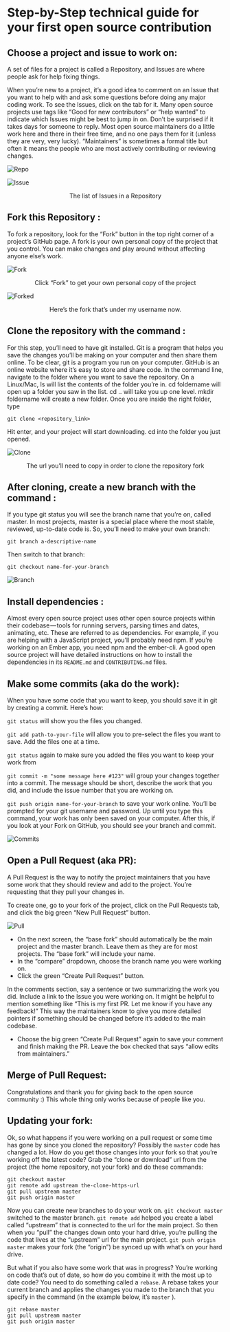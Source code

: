 # Step-by-Step technical guide for your first open source contribution

## Choose a project and issue to work on:
A set of files for a project is called a Repository, and Issues are where people ask for help fixing things.

When you’re new to a project, it’s a good idea to comment on an Issue that you want to help with and ask some questions before doing any major coding work. To see the Issues, click on the tab for it. Many open source projects use tags like “Good for new contributors” or “help wanted” to indicate which Issues might be best to jump in on. Don’t be surprised if it takes days for someone to reply. Most open source maintainers do a little work here and there in their free time, and no one pays them for it (unless they are very, very lucky). “Maintainers” is sometimes a formal title but often it means the people who are most actively contributing or reviewing changes.

![Repo](https://github.com/soulspark666/Hacktoberfest-starter/blob/master/Screenshots/3.png)
<br>

![Issue](https://github.com/soulspark666/Hacktoberfest-starter/blob/master/Screenshots/Issue.png)
<p align="center">
  The list of Issues in a Repository
</p>

## Fork this Repository :
To fork a repository, look for the “Fork” button in the top right corner of a project’s GitHub page. A fork is your own personal copy of the project that you control. You can make changes and play around without affecting anyone else’s work.

![Fork](https://github.com/soulspark666/Hacktoberfest-starter/blob/master/Screenshots/2.png)
<p align="center">
    Click “Fork” to get your own personal copy of the project
  <br>
</p>

![Forked](https://github.com/soulspark666/Hacktoberfest-starter/blob/master/Screenshots/5.png)
<p align="center">
  Here’s the fork that’s under my username now.
</p>

## Clone the repository with the command :
For this step, you’ll need to have git installed. Git is a program that helps you save the changes you’ll be making on your computer and then share them online. To be clear, git is a program you run on your computer. GitHub is an online website where it’s easy to store and share code.
In the command line, navigate to the folder where you want to save the repository. On a Linux/Mac, ls will list the contents of the folder you’re in. cd foldername will open up a folder you saw in the list. cd .. will take you up one level. mkdir foldername will create a new folder.
Once you are inside the right folder, type

  ```git clone <repository_link>```
 
 Hit enter, and your project will start downloading. cd into the folder you just opened.

![Clone](https://github.com/soulspark666/Hacktoberfest-starter/blob/master/Screenshots/7.png)
<p align="center">
    The url you’ll need to copy in order to clone the repository fork
  <br>
</p>

## After cloning, create a new branch with the command :
If you type git status you will see the branch name that you’re on, called master. In most projects, master is a special place where the most stable, reviewed, up-to-date code is. So, you’ll need to make your own branch:

```git branch a-descriptive-name```

Then switch to that branch:

```git checkout name-for-your-branch```

![Branch](https://github.com/soulspark666/Hacktoberfest-starter/blob/master/Screenshots/4.png)

## Install dependencies : 
Almost every open source project uses other open source projects within their codebase — tools for running servers, parsing times and dates, animating, etc. These are referred to as dependencies. For example, if you are helping with a JavaScript project, you’ll probably need npm. If you’re working on an Ember app, you need npm and the ember-cli. A good open source project will have detailed instructions on how to install the dependencies in its ```README.md``` and ```CONTRIBUTING.md``` files.

## Make some commits (aka do the work):
When you have some code that you want to keep, you should save it in git by creating a commit. Here’s how:

```git status``` will show you the files you changed.

```git add path-to-your-file``` will allow you to pre-select the files you want to save. Add the files one at a time.

```git status``` again to make sure you added the files you want to keep your work from

```git commit -m "some message here #123"``` will group your changes together into a commit. The message should be short, describe the work that you did, and include the issue number that you are working on.

```git push origin name-for-your-branch``` to save your work online. You’ll be prompted for your git username and password. Up until you type this command, your work has only been saved on your computer. After this, if you look at your Fork on GitHub, you should see your branch and commit.

![Commits](https://github.com/soulspark666/Hacktoberfest-starter/blob/master/Screenshots/1.png)

## Open a Pull Request (aka PR):
A Pull Request is the way to notify the project maintainers that you have some work that they should review and add to the project. You’re requesting that they pull your changes in.

To create one, go to your fork of the project, click on the Pull Requests tab, and click the big green “New Pull Request” button.

![Pull](https://github.com/soulspark666/Hacktoberfest-starter/blob/master/Screenshots/6.png)

- On the next screen, the “base fork” should automatically be the main project and the master branch. Leave them as they are for most projects. The “base fork” will include your name.
- In the “compare” dropdown, choose the branch name you were working on.
- Click the green “Create Pull Request” button.

In the comments section, say a sentence or two summarizing the work you did. Include a link to the Issue you were working on. It might be helpful to mention something like “This is my first PR. Let me know if you have any feedback!” This way the maintainers know to give you more detailed pointers if something should be changed before it’s added to the main codebase.

- Choose the big green “Create Pull Request” again to save your comment and finish making the PR. Leave the box checked that says “allow edits from maintainers.”

## Merge of Pull Request:
Congratulations and thank you for giving back to the open source community :) This whole thing only works because of people like you.

## Updating your fork:
Ok, so what happens if you were working on a pull request or some time has gone by since you cloned the repository? Possibly the ```master``` code has changed a lot. How do you get those changes into your fork so that you’re working off the latest code? Grab the “clone or download” url from the project (the home repository, not your fork) and do these commands:

```
git checkout master
git remote add upstream the-clone-https-url
git pull upstream master
git push origin master
```
Now you can create new branches to do your work on. ```git checkout master``` switched to the master branch. ```git remote add``` helped you create a label called “upstream” that is connected to the url for the main project. So then when you “pull” the changes down onto your hard drive, you’re pulling the code that lives at the “upstream” url for the main project. ```git push origin master``` makes your fork (the “origin”) be synced up with what’s on your hard drive.

But what if you also have some work that was in progress? You’re working on code that’s out of date, so how do you combine it with the most up to date code? You need to do something called a ```rebase```. A rebase takes your current branch and applies the changes you made to the branch that you specify in the command (in the example below, it’s ```master``` ).

```git checkout your-branch-name
git rebase master
git pull upstream master
git push origin master
```
